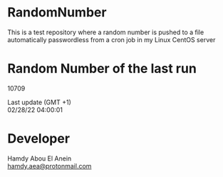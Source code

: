 # RandomNumber    
This is a test repository where a random number is pushed to a file automatically passwordless from a cron job in my Linux CentOS server    
# Random Number of the last run   
10709
      
Last update (GMT +1)    
02/28/22 04:00:01
# Developer    
Hamdy Abou El Anein   
hamdy.aea@protonmail.com
